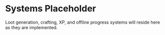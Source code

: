 # Systems Placeholder

Loot generation, crafting, XP, and offline progress systems will reside here as they are implemented.
